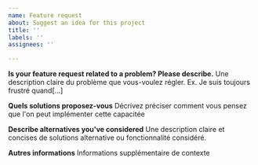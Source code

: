 ```yaml
---
name: Feature request
about: Suggest an idea for this project
title: ''
labels: ''
assignees: ''

---
```


**Is your feature request related to a problem? Please describe.**
Une description claire du problème que vous-voulez régler. Ex. Je suis toujours frustré quand[...]

**Quels solutions proposez-vous**
Décrivez préciser comment vous pensez que l'on peut implémenter cette capacitée

**Describe alternatives you've considered**
Une description claire et concises de solutions alternative ou fonctionnalité considéré.

**Autres informations**
Informations supplémentaire de contexte
